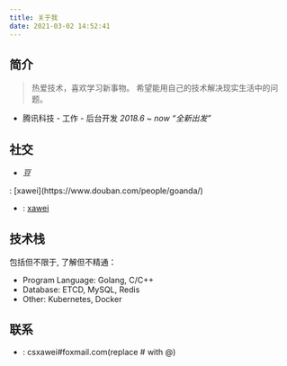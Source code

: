 ```yaml
---
title: 关于我
date: 2021-03-02 14:52:41
---
```


## 简介

> 热爱技术，喜欢学习新事物。
> 希望能用自己的技术解决现实生活中的问题。


- 腾讯科技 - 工作 - 后台开发  *2018.6 ~ now* 
  *“全新出发”*

## 社交

- <i  class="fa-brands fa-douban"></i>
<style>.fa-douban:before { content: "豆"; }</style>: [xawei](https://www.douban.com/people/goanda/)

- <i class="fa-brands fa-github"></i>: [xawei](https://github.com/xawei)


## 技术栈

包括但不限于, 了解但不精通：

- Program Language: Golang, C/C++
- Database: ETCD, MySQL, Redis
- Other: Kubernetes, Docker

## 联系

- <i class="fa-solid fa-envelope"></i>: csxawei#foxmail.com(replace # with @)
